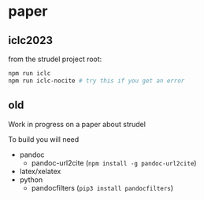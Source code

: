 # paper

## iclc2023

from the strudel project root:

```sh
npm run iclc
npm run iclc-nocite # try this if you get an error
```

## old

Work in progress on a paper about strudel

To build you will need

- pandoc
  - pandoc-url2cite (`npm install -g pandoc-url2cite`)
- latex/xelatex
- python
  - pandocfilters (`pip3 install pandocfilters`)
